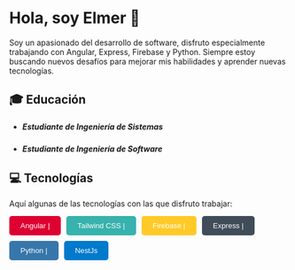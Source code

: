 # Hola, soy Elmer 👋

Soy un apasionado del desarrollo de software, disfruto especialmente trabajando con Angular, Express, Firebase y Python. Siempre estoy buscando nuevos desafíos para mejorar mis habilidades y aprender nuevas tecnologías.

## 🎓 Educación

-   <h5> Estudiante de Ingeniería de Sistemas</h5>
- <h5>Estudiante de Ingeniería de Software</h5>

## 💻 Tecnologías

Aquí algunas de las tecnologías con las que disfruto trabajar:

<div style="display: flex; flex-wrap:wrap; gap: 10px; width:100%">
    <button style="background-color: #DD0031; color: white; border: none; padding: 10px 20px; border-radius: 5px;">Angular |</button>
    <button style="background-color: #38B2AC; color: white; border: none; padding: 10px 20px; border-radius: 5px;"> Tailwind CSS |</button>
    <button style="background-color: #FFCA28; color: white; border: none; padding: 10px 20px; border-radius: 5px;">Firebase  |</button>
    <button style="background-color: #404D59; color: white; border: none; padding: 10px 20px; border-radius: 5px;">Express  |</button>
    <button style="background-color: #3776AB; color: white; border: none; padding: 10px 20px; border-radius: 5px;">Python  |</button>
    <button style="background-color: #007ACC; color: white; border: none; padding: 10px 20px; border-radius: 5px;">NestJs</button>
</div>


